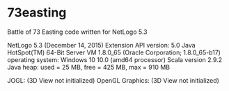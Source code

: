# 73easting
Battle of 73 Easting code written for NetLogo 5.3

NetLogo 5.3 (December 14, 2015)
Extension API version: 5.0
Java HotSpot(TM) 64-Bit Server VM 1.8.0_65 (Oracle Corporation; 1.8.0_65-b17)
operating system: Windows 10 10.0 (amd64 processor)
Scala version 2.9.2
Java heap: used = 25 MB, free = 425 MB, max = 910 MB

JOGL: (3D View not initialized)
OpenGL Graphics: (3D View not initialized)


